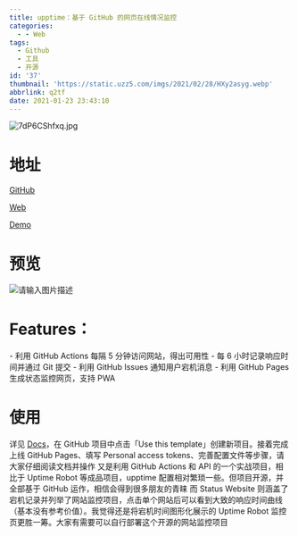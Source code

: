 ```yaml
---
title: upptime：基于 GitHub 的网页在线情况监控
categories:
  - - Web
tags:
  - Github
  - 工具
  - 开源
id: '37'
thumbnail: 'https://static.uzz5.com/imgs/2021/02/28/HXy2asyg.webp'
abbrlink: q2tf
date: 2021-01-23 23:43:10
---
```



![7dP6CShfxq.jpg](https://static.uzz5.com/imgs/2021/02/28/X5jMA3gq.webp "7dP6CShfxq.jpg")

# 地址

[GitHub](https://github.com/upptime/upptime) 

[Web](https://upptime.js.org/) 

[Demo](https://demo.upptime.js.org/)

# 预览

![请输入图片描述](https://static.uzz5.com/imgs/2021/02/28/bxu4MoJi.webp "请输入图片描述")

# Features：

\- 利用 GitHub Actions 每隔 5 分钟访问网站，得出可用性 - 每 6 小时记录响应时间并通过 Git 提交 - 利用 GitHub Issues 通知用户宕机消息 - 利用 GitHub Pages 生成状态监控网页，支持 PWA

# 使用

详见 [Docs](https://upptime.js.org/docs/get-started)，在 GitHub 项目中点击「Use this template」创建新项目。接着完成上线 GitHub Pages、填写 Personal access tokens、完善配置文件等步骤，请大家仔细阅读文档并操作 又是利用 GitHub Actions 和 API 的一个实战项目，相比于 Uptime Robot 等成品项目，upptime 配置相对繁琐一些。但项目开源，并全部基于 GitHub 运作，相信会得到很多朋友的青睐 而 Status Website 则涵盖了宕机记录并列举了网站监控项目，点击单个网站后可以看到大致的响应时间曲线（基本没有参考价值）。我觉得还是将宕机时间图形化展示的 Uptime Robot 监控页更胜一筹。大家有需要可以自行部署这个开源的网站监控项目